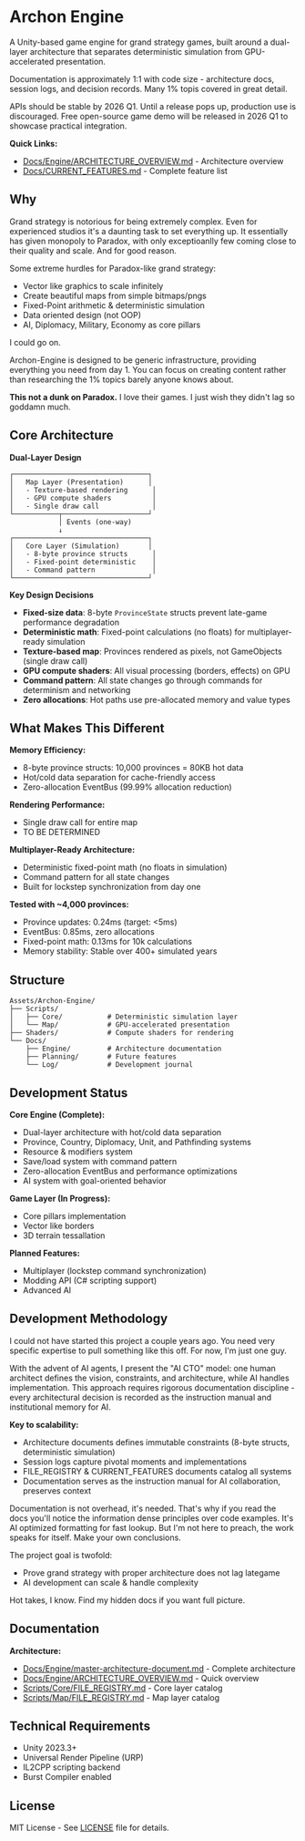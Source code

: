 # Archon Engine

A Unity-based game engine for grand strategy games, built around a dual-layer architecture that separates deterministic simulation from GPU-accelerated presentation.

Documentation is approximately 1:1 with code size - architecture docs, session logs, and decision records. Many 1% topis covered in great detail.

APIs should be stable by 2026 Q1. Until a release pops up, production use is discouraged. Free open-source game demo will be released in 2026 Q1 to showcase practical integration.

**Quick Links:**
- [Docs/Engine/ARCHITECTURE_OVERVIEW.md](Docs/Engine/ARCHITECTURE_OVERVIEW.md) - Architecture overview
- [Docs/CURRENT_FEATURES.md](Docs/CURRENT_FEATURES.md) - Complete feature list

## Why

Grand strategy is notorious for being extremely complex. Even for experienced studios it's a daunting task to set everything up. It essentially has given monopoly to Paradox, with only exceptioanlly few coming close to their quality and scale. And for good reason.

Some extreme hurdles for Paradox-like grand strategy:
- Vector like graphics to scale infinitely
- Create beautiful maps from simple bitmaps/pngs
- Fixed-Point arithmetic & deterministic simulation
- Data oriented design (not OOP)
- AI, Diplomacy, Military, Economy as core pillars

I could go on.

Archon-Engine is designed to be generic infrastructure, providing everything you need from day 1. You can focus on creating content rather than researching the 1% topics barely anyone knows about.

**This not a dunk on Paradox.** I love their games. I just wish they didn't lag so goddamn much.

## Core Architecture

**Dual-Layer Design**
```
┌─────────────────────────────────┐
│   Map Layer (Presentation)      │
│   - Texture-based rendering      │
│   - GPU compute shaders          │
│   - Single draw call             │
└───────────┬─────────────────────┘
            │ Events (one-way)
            ↓
┌─────────────────────────────────┐
│   Core Layer (Simulation)       │
│   - 8-byte province structs      │
│   - Fixed-point deterministic    │
│   - Command pattern              │
└─────────────────────────────────┘
```

**Key Design Decisions**
- **Fixed-size data**: 8-byte `ProvinceState` structs prevent late-game performance degradation
- **Deterministic math**: Fixed-point calculations (no floats) for multiplayer-ready simulation
- **Texture-based map**: Provinces rendered as pixels, not GameObjects (single draw call)
- **GPU compute shaders**: All visual processing (borders, effects) on GPU
- **Command pattern**: All state changes go through commands for determinism and networking
- **Zero allocations**: Hot paths use pre-allocated memory and value types

## What Makes This Different

**Memory Efficiency:**
- 8-byte province structs: 10,000 provinces = 80KB hot data
- Hot/cold data separation for cache-friendly access
- Zero-allocation EventBus (99.99% allocation reduction)

**Rendering Performance:**
- Single draw call for entire map
- TO BE DETERMINED

**Multiplayer-Ready Architecture:**
- Deterministic fixed-point math (no floats in simulation)
- Command pattern for all state changes
- Built for lockstep synchronization from day one

**Tested with ~4,000 provinces:**
- Province updates: 0.24ms (target: <5ms)
- EventBus: 0.85ms, zero allocations
- Fixed-point math: 0.13ms for 10k calculations
- Memory stability: Stable over 400+ simulated years

## Structure

```
Assets/Archon-Engine/
├── Scripts/
│   ├── Core/           # Deterministic simulation layer
│   └── Map/            # GPU-accelerated presentation
├── Shaders/            # Compute shaders for rendering
└── Docs/
    ├── Engine/         # Architecture documentation
    ├── Planning/       # Future features
    └── Log/            # Development journal
```

## Development Status

**Core Engine (Complete):**
- Dual-layer architecture with hot/cold data separation
- Province, Country, Diplomacy, Unit, and Pathfinding systems
- Resource & modifiers system
- Save/load system with command pattern
- Zero-allocation EventBus and performance optimizations
- AI system with goal-oriented behavior

**Game Layer (In Progress):**
- Core pillars implementation
- Vector like borders
- 3D terrain tessallation

**Planned Features:**
- Multiplayer (lockstep command synchronization)
- Modding API (C# scripting support)
- Advanced AI

## Development Methodology

I could not have started this project a couple years ago. You need very specific expertise to pull something like this off. For now, I'm just one guy.

With the advent of AI agents, I present the "AI CTO" model: one human architect defines the vision, constraints, and architecture, while AI handles implementation. This approach requires rigorous documentation discipline - every architectural decision is recorded as the instruction manual and institutional memory for AI.

**Key to scalability:**
- Architecture documents defines immutable constraints (8-byte structs, deterministic simulation)
- Session logs capture pivotal moments and implementations
- FILE_REGISTRY & CURRENT_FEATURES documents catalog all systems
- Documentation serves as the instruction manual for AI collaboration, preserves context

Documentation is not overhead, it's needed. That's why if you read the docs you'll notice the information dense principles over code examples. It's AI optimized formatting for fast lookup. But I'm not here to preach, the work speaks for itself. Make your own conclusions.

The project goal is twofold:
- Prove grand strategy with proper architecture does not lag lategame
- AI development can scale & handle complexity

Hot takes, I know. Find my hidden docs if you want full picture.

## Documentation

**Architecture:**
- [Docs/Engine/master-architecture-document.md](Docs/Engine/master-architecture-document.md) - Complete architecture
- [Docs/Engine/ARCHITECTURE_OVERVIEW.md](Docs/Engine/ARCHITECTURE_OVERVIEW.md) - Quick overview
- [Scripts/Core/FILE_REGISTRY.md](Scripts/Core/FILE_REGISTRY.md) - Core layer catalog
- [Scripts/Map/FILE_REGISTRY.md](Scripts/Map/FILE_REGISTRY.md) - Map layer catalog

## Technical Requirements

- Unity 2023.3+
- Universal Render Pipeline (URP)
- IL2CPP scripting backend
- Burst Compiler enabled

## License

MIT License - See [LICENSE](LICENSE) file for details.
